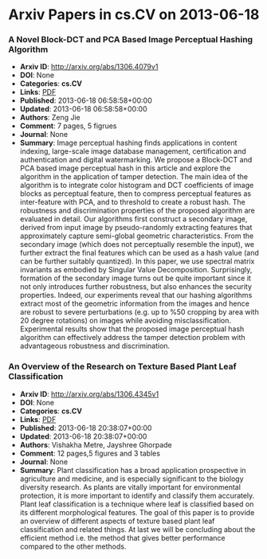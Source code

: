 # Arxiv Papers in cs.CV on 2013-06-18
### A Novel Block-DCT and PCA Based Image Perceptual Hashing Algorithm
- **Arxiv ID**: http://arxiv.org/abs/1306.4079v1
- **DOI**: None
- **Categories**: **cs.CV**
- **Links**: [PDF](http://arxiv.org/pdf/1306.4079v1)
- **Published**: 2013-06-18 06:58:58+00:00
- **Updated**: 2013-06-18 06:58:58+00:00
- **Authors**: Zeng Jie
- **Comment**: 7 pages, 5 figrues
- **Journal**: None
- **Summary**: Image perceptual hashing finds applications in content indexing, large-scale image database management, certification and authentication and digital watermarking. We propose a Block-DCT and PCA based image perceptual hash in this article and explore the algorithm in the application of tamper detection. The main idea of the algorithm is to integrate color histogram and DCT coefficients of image blocks as perceptual feature, then to compress perceptual features as inter-feature with PCA, and to threshold to create a robust hash. The robustness and discrimination properties of the proposed algorithm are evaluated in detail. Our algorithms first construct a secondary image, derived from input image by pseudo-randomly extracting features that approximately capture semi-global geometric characteristics. From the secondary image (which does not perceptually resemble the input), we further extract the final features which can be used as a hash value (and can be further suitably quantized). In this paper, we use spectral matrix invariants as embodied by Singular Value Decomposition. Surprisingly, formation of the secondary image turns out be quite important since it not only introduces further robustness, but also enhances the security properties. Indeed, our experiments reveal that our hashing algorithms extract most of the geometric information from the images and hence are robust to severe perturbations (e.g. up to %50 cropping by area with 20 degree rotations) on images while avoiding misclassification. Experimental results show that the proposed image perceptual hash algorithm can effectively address the tamper detection problem with advantageous robustness and discrimination.



### An Overview of the Research on Texture Based Plant Leaf Classification
- **Arxiv ID**: http://arxiv.org/abs/1306.4345v1
- **DOI**: None
- **Categories**: **cs.CV**
- **Links**: [PDF](http://arxiv.org/pdf/1306.4345v1)
- **Published**: 2013-06-18 20:38:07+00:00
- **Updated**: 2013-06-18 20:38:07+00:00
- **Authors**: Vishakha Metre, Jayshree Ghorpade
- **Comment**: 12 pages,5 figures and 3 tables
- **Journal**: None
- **Summary**: Plant classification has a broad application prospective in agriculture and medicine, and is especially significant to the biology diversity research. As plants are vitally important for environmental protection, it is more important to identify and classify them accurately. Plant leaf classification is a technique where leaf is classified based on its different morphological features. The goal of this paper is to provide an overview of different aspects of texture based plant leaf classification and related things. At last we will be concluding about the efficient method i.e. the method that gives better performance compared to the other methods.




